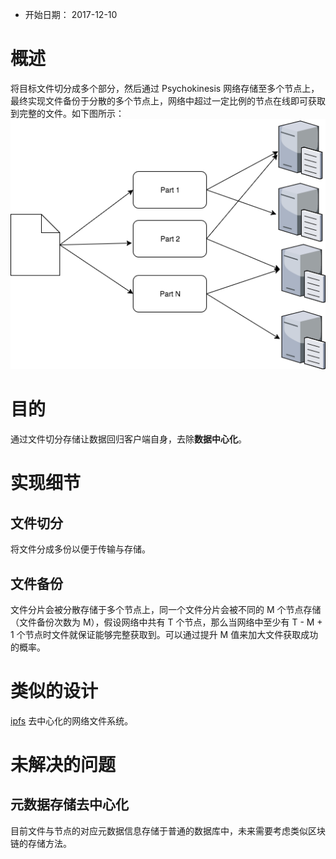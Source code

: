 - 开始日期： 2017-12-10

# 概述

将目标文件切分成多个部分，然后通过 Psychokinesis 网络存储至多个节点上，最终实现文件备份于分散的多个节点上，网络中超过一定比例的节点在线即可获取到完整的文件。如下图所示：
![](p2p-file-store.png)

# 目的

通过文件切分存储让数据回归客户端自身，去除**数据中心化**。

# 实现细节

## 文件切分
将文件分成多份以便于传输与存储。

## 文件备份
文件分片会被分散存储于多个节点上，同一个文件分片会被不同的 M 个节点存储（文件备份次数为 M），假设网络中共有 T 个节点，那么当网络中至少有 T - M + 1 个节点时文件就保证能够完整获取到。可以通过提升 M 值来加大文件获取成功的概率。

# 类似的设计
[ipfs](https://github.com/ipfs/ipfs) 去中心化的网络文件系统。

# 未解决的问题
## 元数据存储去中心化
目前文件与节点的对应元数据信息存储于普通的数据库中，未来需要考虑类似区块链的存储方法。
